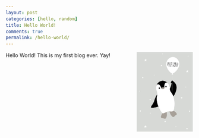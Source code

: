 ```yaml
---
layout: post
categories: [hello, random]
title: Hello World!
comments: true
permalink: /hello-world/
---
```


<img src="/assets/img/hello_world.jpg" width="30%" align="right" alt="Photograph" />
Hello World!
This is my first blog ever. Yay!